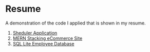 # Resume
A demonstration of the code I applied that is shown in my resume.

1) [Sheduler Application](https://github.com/jooshhart/scheduler)
2) [MERN Stacking eCommerce Site](https://github.com/jooshhart/proshop-demo)
3) [SQL Lite Employee Database](https://github.com/jooshhart/employees)
